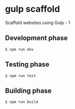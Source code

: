 # gulp scaffold
Scaffold websites using Gulp - 1

## Development phase
```
$ npm run dev
```

## Testing phase
```
$ npm run test
```

## Building phase
```
$ npm run build
```
